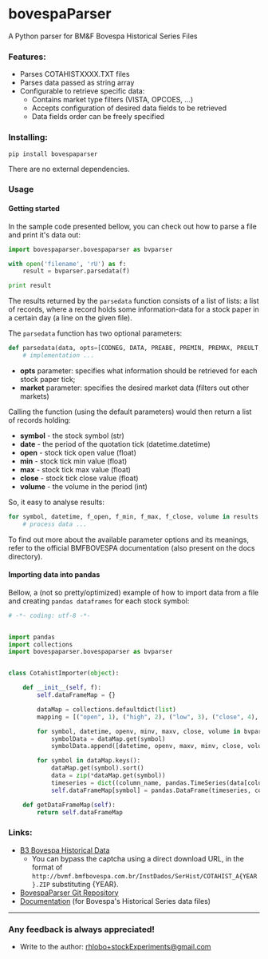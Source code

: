 bovespaParser
=============
A Python parser for BM&amp;F Bovespa Historical Series Files


### Features:
- Parses COTAHISTXXXX.TXT files
- Parses data passed as string array
- Configurable to retrieve specific data:
  - Contains market type filters (VISTA, OPCOES, ...)
  - Accepts configuration of desired data fields to be retrieved
  - Data fields order can be freely specified

### Installing:
    pip install bovespaparser
There are no external dependencies.

### Usage
#### Getting started
In the sample code presented bellow, you can check out how to parse a file and print it's data out:
```python
import bovespaparser.bovespaparser as bvparser

with open('filename', 'rU') as f:
	result = bvparser.parsedata(f)

print result
```

The results returned by the `parsedata` function consists of a list of lists: a list of records, where a record holds some information-data for a stock paper in a certain day (a line on the given file).

The `parsedata` function has two optional parameters:
```python
def parsedata(data, opts=[CODNEG, DATA, PREABE, PREMIN, PREMAX, PREULT, QUATOT], market=VISTA):
    # implementation ...
```
- **opts** parameter: specifies what information should be retrieved for each stock paper tick;
- **market** parameter: specifies the desired market data (filters out other markets)

Calling the function (using the default parameters) would then return a list of records holding:
- **symbol** - the stock symbol (str)
- **date** - the period of the quotation tick (datetime.datetime)
- **open** - stock tick open value (float)
- **min** - stock tick min value (float)
- **max** - stock tick max value (float)
- **close** - stock tick close value (float)
- **volume** - the volume in the period (int)

So, it easy to analyse results:
```python
for symbol, datetime, f_open, f_min, f_max, f_close, volume in results:
    # process data ...
```

To find out more about the available parameter options and its meanings, refer to the official BMFBOVESPA documentation (also present on the docs directory).

#### Importing data into pandas
Bellow, a (not so pretty/optimized) example of how to import data from a file and creating `pandas dataframes` for each stock symbol:
```python
# -*- coding: utf-8 -*-


import pandas
import collections
import bovespaparser.bovespaparser as bvparser


class CotahistImporter(object):

    def __init__(self, f):
        self.dataFrameMap = {}

        dataMap = collections.defaultdict(list)
        mapping = [("open", 1), ("high", 2), ("low", 3), ("close", 4), ("volume", 5)]

        for symbol, datetime, openv, minv, maxv, close, volume in bvparser.parsedata(f):
            symbolData = dataMap.get(symbol)
            symbolData.append([datetime, openv, maxv, minv, close, volume])

        for symbol in dataMap.keys():
            dataMap.get(symbol).sort()
            data = zip(*dataMap.get(symbol))
            timeseries = dict((column_name, pandas.TimeSeries(data[column_index], index=data[0], name=column_name)) for column_name, column_index in mapping)
            self.dataFrameMap[symbol] = pandas.DataFrame(timeseries, columns=['open', 'high', 'low', 'close', 'volume'])

    def getDataFrameMap(self):
        return self.dataFrameMap
```

### Links:
- [B3 Bovespa Historical Data](http://www.b3.com.br/pt_br/market-data-e-indices/servicos-de-dados/market-data/historico/mercado-a-vista/series-historicas/)
  - You can bypass the captcha using a direct download URL, in the format of `http://bvmf.bmfbovespa.com.br/InstDados/SerHist/COTAHIST_A{YEAR}.ZIP` substituting {YEAR}.
- [BovespaParser Git Repository]( https://github.com/rhlobo/bovespaParser)
- [Documentation](http://www.bmfbovespa.com.br/shared/iframe.aspx?idioma=pt-br&amp;url=http://www.bmfbovespa.com.br/pt-br/cotacoes-historicas/FormSeriesHistoricas.asp)
 (for Bovespa's Historical Series data files)

---------------------------------------
### Any feedback is always appreciated!
- Write to the author:  <rhlobo+stockExperiments@gmail.com>
